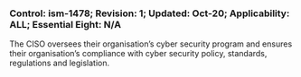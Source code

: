 ### Control: ism-1478; Revision: 1; Updated: Oct-20; Applicability: ALL; Essential Eight: N/A
<p>The CISO oversees their organisation’s cyber security program and ensures their organisation’s compliance with cyber security policy, standards, regulations and legislation.</p>